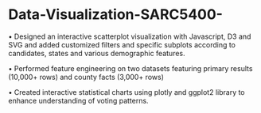 # Data-Visualization-SARC5400-
• Designed an interactive scatterplot visualization with Javascript, D3 and SVG and added customized filters and
specific subplots according to candidates, states and various demographic features.

• Performed feature engineering on two datasets featuring primary results (10,000+ rows) and county facts (3,000+ rows)

• Created interactive statistical charts using plotly and ggplot2 library to enhance understanding of voting patterns.
